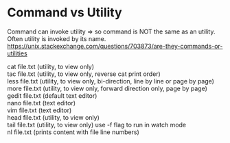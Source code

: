# Command vs Utility
Command can invoke utility => so command is NOT the same as an utility.\
Often utility is invoked by its name.\
https://unix.stackexchange.com/questions/703873/are-they-commands-or-utilities

cat file.txt (utility, to view only)\
tac file.txt (utility, to view only, reverse cat print order)\
less file.txt (utility, to view only, bi-direction, line by line or page by page)\
more file.txt (utility, to view only, forward direction only, page by page)\
gedit file.txt (default text editor)\
nano file.txt (text editor)\
vim file.txt (text editor)\
head file.txt (utility, to view only)\
tail file.txt (utility, to view only) use -f flag to run in watch mode\
nl file.txt (prints content with file line numbers)
